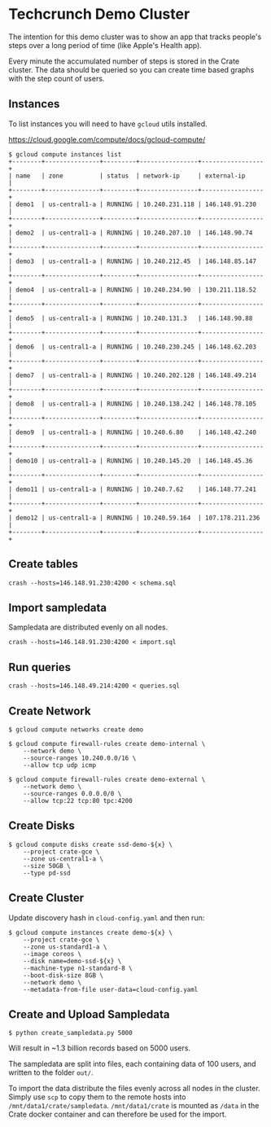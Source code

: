 # Techcrunch Demo Cluster

The intention for this demo cluster was to show an app that tracks
people's steps over a long period of time (like Apple's Health app).

Every minute the accumulated number of steps is stored in the Crate
cluster. The data should be queried so you can create time based
graphs with the step count of users.

## Instances

To list instances you will need to have ``gcloud`` utils installed.

https://cloud.google.com/compute/docs/gcloud-compute/

    $ gcloud compute instances list
    +--------+---------------+---------+----------------+-----------------+
    | name   | zone          | status  | network-ip     | external-ip     |
    +--------+---------------+---------+----------------+-----------------+
    | demo1  | us-central1-a | RUNNING | 10.240.231.118 | 146.148.91.230  |
    +--------+---------------+---------+----------------+-----------------+
    | demo2  | us-central1-a | RUNNING | 10.240.207.10  | 146.148.90.74   |
    +--------+---------------+---------+----------------+-----------------+
    | demo3  | us-central1-a | RUNNING | 10.240.212.45  | 146.148.85.147  |
    +--------+---------------+---------+----------------+-----------------+
    | demo4  | us-central1-a | RUNNING | 10.240.234.90  | 130.211.118.52  |
    +--------+---------------+---------+----------------+-----------------+
    | demo5  | us-central1-a | RUNNING | 10.240.131.3   | 146.148.90.88   |
    +--------+---------------+---------+----------------+-----------------+
    | demo6  | us-central1-a | RUNNING | 10.240.230.245 | 146.148.62.203  |
    +--------+---------------+---------+----------------+-----------------+
    | demo7  | us-central1-a | RUNNING | 10.240.202.128 | 146.148.49.214  |
    +--------+---------------+---------+----------------+-----------------+
    | demo8  | us-central1-a | RUNNING | 10.240.138.242 | 146.148.78.105  |
    +--------+---------------+---------+----------------+-----------------+
    | demo9  | us-central1-a | RUNNING | 10.240.6.80    | 146.148.42.240  |
    +--------+---------------+---------+----------------+-----------------+
    | demo10 | us-central1-a | RUNNING | 10.240.145.20  | 146.148.45.36   |
    +--------+---------------+---------+----------------+-----------------+
    | demo11 | us-central1-a | RUNNING | 10.240.7.62    | 146.148.77.241  |
    +--------+---------------+---------+----------------+-----------------+
    | demo12 | us-central1-a | RUNNING | 10.240.59.164  | 107.178.211.236 |
    +--------+---------------+---------+----------------+-----------------+


## Create tables

    crash --hosts=146.148.91.230:4200 < schema.sql


## Import sampledata

Sampledata are distributed evenly on all nodes.

    crash --hosts=146.148.91.230:4200 < import.sql


## Run queries

    crash --hosts=146.148.49.214:4200 < queries.sql


## Create Network

    $ gcloud compute networks create demo

    $ gcloud compute firewall-rules create demo-internal \
        --network demo \
        --source-ranges 10.240.0.0/16 \
        --allow tcp udp icmp

    $ gcloud compute firewall-rules create demo-external \
        --network demo \
        --source-ranges 0.0.0.0/0 \
        --allow tcp:22 tcp:80 tpc:4200


## Create Disks

    $ gcloud compute disks create ssd-demo-${x} \
        --project crate-gce \
        --zone us-central1-a \
        --size 50GB \
        --type pd-ssd


## Create Cluster

Update discovery hash in ``cloud-config.yaml`` and then run:

    $ gcloud compute instances create demo-${x} \
        --project crate-gce \
        --zone us-standard1-a \
        --image coreos \
        --disk name=demo-ssd-${x} \
        --machine-type n1-standard-8 \
        --boot-disk-size 8GB \
        --network demo \
        --metadata-from-file user-data=cloud-config.yaml

## Create and Upload Sampledata

    $ python create_sampledata.py 5000

Will result in ~1.3 billion records based on 5000 users.

The sampledata are split into files, each containing data of 100 users,
and written to the folder ``out/``.

To import the data distribute the files evenly across all nodes in the cluster.
Simply use ``scp`` to copy them to the remote hosts into
``/mnt/data1/crate/sampledata``. ``/mnt/data1/crate`` is mounted as
``/data`` in the Crate docker container and can therefore be used for the import.

